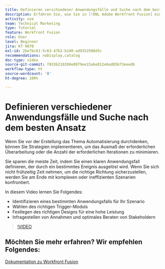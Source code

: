 ```yaml
---
title: Definieren verschiedener Anwendungsfälle und Suche nach dem besten Ansatz
description: Erfahren Sie, wie Sie in [!DNL Adobe Workfront Fusion] einen bestimmten Anwendungsfall für Ihr Szenario ermitteln, das richtige Design bestimmen und Stakeholdern die beste Beratung bieten.
activity: use
team: Technical Marketing
type: Tutorial
feature: Workfront Fusion
role: User
level: Beginner
jira: KT-9070
exl-id: 2be7bc61-5c63-47b2-b140-ad9352508d5c
recommendations: noDisplay,catalog
doc-type: video
source-git-commit: f033b210268e8979ee15abe812e6ad85673eeedb
workflow-type: ht
source-wordcount: '0'
ht-degree: 100%

---
```


# Definieren verschiedener Anwendungsfälle und Suche nach dem besten Ansatz

Wenn Sie vor der Erstellung das Thema Automatisierung durchdenken, können Sie Strategien implementieren, um das Ausmaß der erforderlichen Überarbeitung oder die Anzahl der erforderlichen Iterationen zu minimieren.

Sie sparen die meiste Zeit, indem Sie einen klaren Anwendungsfall definieren, der durch ein bestimmtes Ereignis ausgelöst wird. Wenn Sie sich nicht frühzeitig Zeit nehmen, um die richtige Richtung sicherzustellen, werden Sie am Ende mit komplexen oder ineffizienten Szenarien konfrontiert.

In diesem Video lernen Sie Folgendes:

* Identifizieren eines bestimmten Anwendungsfalls für Ihr Szenario
* Wählen des richtigen Trigger-Moduls
* Festlegen des richtigen Designs für eine hohe Leistung
* Infragestellen von Annahmen und optimales Beraten von Stakeholdern

>[!VIDEO](https://video.tv.adobe.com/v/335311/?quality=12&learn=on)

## Möchten Sie mehr erfahren? Wir empfehlen Folgendes:

[Dokumentation zu Workfront Fusion](https://experienceleague.adobe.com/docs/workfront/using/adobe-workfront-fusion/workfront-fusion-2.html?lang=de)
